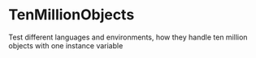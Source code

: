 # TenMillionObjects
Test different languages and environments, how they handle ten million objects with one instance variable

